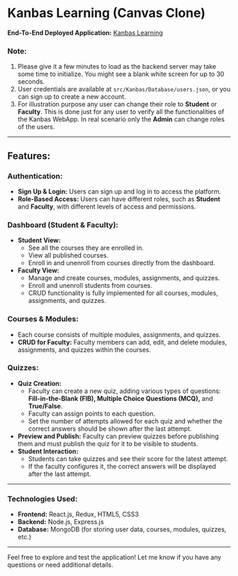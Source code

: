 # Kanbas Learning (Canvas Clone)

**End-To-End Deployed Application:** [Kanbas Learning](https://quizzes--kanbas-react-web-app-f24.netlify.app/#/Kanbas)

### **Note:**
1) Please give it a few minutes to load as the backend server may take some time to initialize. You might see a blank white screen for up to 30 seconds.
2) User credentials are available at `src/Kanbas/Database/users.json`, or you can sign up to create a new account.
3) For illustration purpose any user can change their role to **Student** or **Faculty**. This is done just for any user to verify all the functionalities of the Kanbas WebApp. In real scenario only the **Admin** can change roles of the users.

---

## **Features:**

### **Authentication:**
- **Sign Up & Login:** Users can sign up and log in to access the platform.
- **Role-Based Access:** Users can have different roles, such as **Student** and **Faculty**, with different levels of access and permissions.

### **Dashboard (Student & Faculty):**
- **Student View:** 
  - See all the courses they are enrolled in.
  - View all published courses.
  - Enroll in and unenroll from courses directly from the dashboard.
- **Faculty View:** 
  - Manage and create courses, modules, assignments, and quizzes.
  - Enroll and unenroll students from courses.
  - CRUD functionality is fully implemented for all courses, modules, assignments, and quizzes.

### **Courses & Modules:**
- Each course consists of multiple modules, assignments, and quizzes.
- **CRUD for Faculty:** Faculty members can add, edit, and delete modules, assignments, and quizzes within the courses.

### **Quizzes:**
- **Quiz Creation:** 
  - Faculty can create a new quiz, adding various types of questions: **Fill-in-the-Blank (FIB), Multiple Choice Questions (MCQ),** and **True/False**.
  - Faculty can assign points to each question.
  - Set the number of attempts allowed for each quiz and whether the correct answers should be shown after the last attempt.
- **Preview and Publish:** Faculty can preview quizzes before publishing them and must publish the quiz for it to be visible to students.
- **Student Interaction:** 
  - Students can take quizzes and see their score for the latest attempt.
  - If the faculty configures it, the correct answers will be displayed after the last attempt.

---

### **Technologies Used:**
- **Frontend:** React.js, Redux, HTML5, CSS3
- **Backend:** Node.js, Express.js
- **Database:** MongoDB (for storing user data, courses, modules, quizzes, etc.)

---

Feel free to explore and test the application! Let me know if you have any questions or need additional details.
